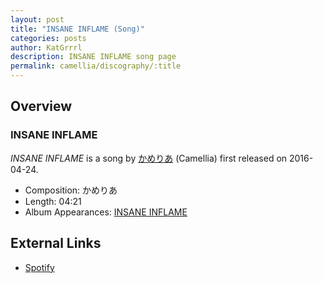 ```yaml
---
layout: post
title: "INSANE INFLAME (Song)"
categories: posts
author: KatGrrrl
description: INSANE INFLAME song page
permalink: camellia/discography/:title
---
```


## Overview

### INSANE INFLAME

*INSANE INFLAME* is a song by [かめりあ](/camellia) (Camellia) first released on 2016-04-24.

* Composition: かめりあ
* Length: 04:21
* Album Appearances: [INSANE INFLAME](/camellia/albums/INSANE-INFLAME)

## External Links

* [Spotify](https://open.spotify.com/track/3VT4W6Iz1ZmrHYjHZNsAqF?si=ec6ecf7ea8b84f28)

